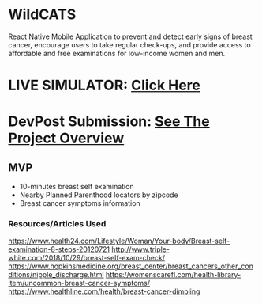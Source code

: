 # WildCATS
React Native Mobile Application to prevent and detect early signs of breast cancer, encourage users to take regular check-ups, and provide access to affordable and free examinations for low-income women and men.

# LIVE SIMULATOR: [Click Here](https://expo.io/appetize-simulator?url=https://expo.io/@a23235/wildcats&appetizeCode=tok_z5521ug12vy3h3yvybw77beap0)

# DevPost Submission: [See The Project Overview](https://devpost.com/software/wildcats-gpwln6)

## MVP
- 10-minutes breast self examination
- Nearby Planned Parenthood locators by zipcode
- Breast cancer symptoms information

### Resources/Articles Used
https://www.health24.com/Lifestyle/Woman/Your-body/Breast-self-examination-8-steps-20120721
http://www.triple-white.com/2018/10/29/breast-self-exam-check/
https://www.hopkinsmedicine.org/breast_center/breast_cancers_other_conditions/nipple_discharge.html
https://womenscarefl.com/health-library-item/uncommon-breast-cancer-symptoms/
https://www.healthline.com/health/breast-cancer-dimpling
